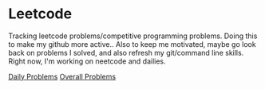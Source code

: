 # Leetcode
Tracking leetcode problems/competitive programming problems. Doing this to make my github more active.. Also to keep me motivated, maybe go look back on problems I solved, and also refresh my git/command line skills. Right now, I'm working on neetcode and dailies.

[Daily Problems](./dailies.md) 
[Overall Problems](./probems.md)

<!-- Inorder to convert leetcode to markdown I use: https://euangoddard.github.io/clipboard2markdown/ -->

